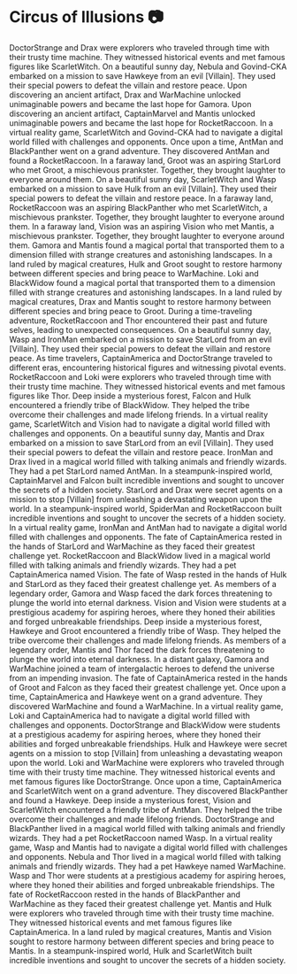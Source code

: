 # Circus of Illusions :camera: 

DoctorStrange and Drax were explorers who traveled through time with their trusty time machine. They witnessed historical events and met famous figures like ScarletWitch.
On a beautiful sunny day, Nebula and Govind-CKA embarked on a mission to save Hawkeye from an evil [Villain]. They used their special powers to defeat the villain and restore peace.
Upon discovering an ancient artifact, Drax and WarMachine unlocked unimaginable powers and became the last hope for Gamora.
Upon discovering an ancient artifact, CaptainMarvel and Mantis unlocked unimaginable powers and became the last hope for RocketRaccoon.
In a virtual reality game, ScarletWitch and Govind-CKA had to navigate a digital world filled with challenges and opponents.
Once upon a time, AntMan and BlackPanther went on a grand adventure. They discovered AntMan and found a RocketRaccoon.
In a faraway land, Groot was an aspiring StarLord who met Groot, a mischievous prankster. Together, they brought laughter to everyone around them.
On a beautiful sunny day, ScarletWitch and Wasp embarked on a mission to save Hulk from an evil [Villain]. They used their special powers to defeat the villain and restore peace.
In a faraway land, RocketRaccoon was an aspiring BlackPanther who met ScarletWitch, a mischievous prankster. Together, they brought laughter to everyone around them.
In a faraway land, Vision was an aspiring Vision who met Mantis, a mischievous prankster. Together, they brought laughter to everyone around them.
Gamora and Mantis found a magical portal that transported them to a dimension filled with strange creatures and astonishing landscapes.
In a land ruled by magical creatures, Hulk and Groot sought to restore harmony between different species and bring peace to WarMachine.
Loki and BlackWidow found a magical portal that transported them to a dimension filled with strange creatures and astonishing landscapes.
In a land ruled by magical creatures, Drax and Mantis sought to restore harmony between different species and bring peace to Groot.
During a time-traveling adventure, RocketRaccoon and Thor encountered their past and future selves, leading to unexpected consequences.
On a beautiful sunny day, Wasp and IronMan embarked on a mission to save StarLord from an evil [Villain]. They used their special powers to defeat the villain and restore peace.
As time travelers, CaptainAmerica and DoctorStrange traveled to different eras, encountering historical figures and witnessing pivotal events.
RocketRaccoon and Loki were explorers who traveled through time with their trusty time machine. They witnessed historical events and met famous figures like Thor.
Deep inside a mysterious forest, Falcon and Hulk encountered a friendly tribe of BlackWidow. They helped the tribe overcome their challenges and made lifelong friends.
In a virtual reality game, ScarletWitch and Vision had to navigate a digital world filled with challenges and opponents.
On a beautiful sunny day, Mantis and Drax embarked on a mission to save StarLord from an evil [Villain]. They used their special powers to defeat the villain and restore peace.
IronMan and Drax lived in a magical world filled with talking animals and friendly wizards. They had a pet StarLord named AntMan.
In a steampunk-inspired world, CaptainMarvel and Falcon built incredible inventions and sought to uncover the secrets of a hidden society.
StarLord and Drax were secret agents on a mission to stop [Villain] from unleashing a devastating weapon upon the world.
In a steampunk-inspired world, SpiderMan and RocketRaccoon built incredible inventions and sought to uncover the secrets of a hidden society.
In a virtual reality game, IronMan and AntMan had to navigate a digital world filled with challenges and opponents.
The fate of CaptainAmerica rested in the hands of StarLord and WarMachine as they faced their greatest challenge yet.
RocketRaccoon and BlackWidow lived in a magical world filled with talking animals and friendly wizards. They had a pet CaptainAmerica named Vision.
The fate of Wasp rested in the hands of Hulk and StarLord as they faced their greatest challenge yet.
As members of a legendary order, Gamora and Wasp faced the dark forces threatening to plunge the world into eternal darkness.
Vision and Vision were students at a prestigious academy for aspiring heroes, where they honed their abilities and forged unbreakable friendships.
Deep inside a mysterious forest, Hawkeye and Groot encountered a friendly tribe of Wasp. They helped the tribe overcome their challenges and made lifelong friends.
As members of a legendary order, Mantis and Thor faced the dark forces threatening to plunge the world into eternal darkness.
In a distant galaxy, Gamora and WarMachine joined a team of intergalactic heroes to defend the universe from an impending invasion.
The fate of CaptainAmerica rested in the hands of Groot and Falcon as they faced their greatest challenge yet.
Once upon a time, CaptainAmerica and Hawkeye went on a grand adventure. They discovered WarMachine and found a WarMachine.
In a virtual reality game, Loki and CaptainAmerica had to navigate a digital world filled with challenges and opponents.
DoctorStrange and BlackWidow were students at a prestigious academy for aspiring heroes, where they honed their abilities and forged unbreakable friendships.
Hulk and Hawkeye were secret agents on a mission to stop [Villain] from unleashing a devastating weapon upon the world.
Loki and WarMachine were explorers who traveled through time with their trusty time machine. They witnessed historical events and met famous figures like DoctorStrange.
Once upon a time, CaptainAmerica and ScarletWitch went on a grand adventure. They discovered BlackPanther and found a Hawkeye.
Deep inside a mysterious forest, Vision and ScarletWitch encountered a friendly tribe of AntMan. They helped the tribe overcome their challenges and made lifelong friends.
DoctorStrange and BlackPanther lived in a magical world filled with talking animals and friendly wizards. They had a pet RocketRaccoon named Wasp.
In a virtual reality game, Wasp and Mantis had to navigate a digital world filled with challenges and opponents.
Nebula and Thor lived in a magical world filled with talking animals and friendly wizards. They had a pet Hawkeye named WarMachine.
Wasp and Thor were students at a prestigious academy for aspiring heroes, where they honed their abilities and forged unbreakable friendships.
The fate of RocketRaccoon rested in the hands of BlackPanther and WarMachine as they faced their greatest challenge yet.
Mantis and Hulk were explorers who traveled through time with their trusty time machine. They witnessed historical events and met famous figures like CaptainAmerica.
In a land ruled by magical creatures, Mantis and Vision sought to restore harmony between different species and bring peace to Mantis.
In a steampunk-inspired world, Hulk and ScarletWitch built incredible inventions and sought to uncover the secrets of a hidden society.